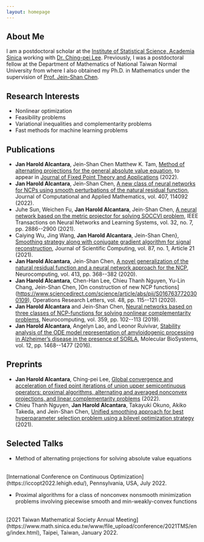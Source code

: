 ```yaml
---
layout: homepage
---
```


## About Me

I am a postdoctoral scholar at the [Institute of Statistical Science, Academia Sinica](https://www.stat.sinica.edu.tw/eng/index.php) working with [Dr. Ching-pei Lee](https://leepei.github.io/). Previously, I was a postdoctoral fellow at the Department of Mathematics of National Taiwan Normal University from where I also obtained my Ph.D. in Mathematics under the supervision of [Prof. Jein-Shan Chen](http://math.ntnu.edu.tw/~jschen/index.php?menu=Home).

## Research Interests

- Nonlinear optimization
- Feasibility problems
- Variational inequalities and complementarity problems
- Fast methods for machine learning problems

## Publications

- **Jan Harold Alcantara**, Jein-Shan Chen Matthew K. Tam, [Method of alternating projections for the general absolute value equation](https://arxiv.org/abs/2106.03268), to appear in [Journal of Fixed Point Theory and Applications](https://www.springer.com/journal/11784) (2022). 
- **Jan Harold Alcantara**, Jein-Shan Chen, [A new class of neural networks for NCPs using smooth perturbations of the natural residual function](https://www.sciencedirect.com/science/article/abs/pii/S0377042722000061), Journal of Computational and Applied Mathematics, vol. 407, 114092 (2022). 
- Juhe Sun, Weichen Fu, **Jan Harold Alcantara**, Jein-Shan Chen, [A neural network based on the metric projector for solving SOCCVI problem](https://ieeexplore.ieee.org/document/9159914), IEEE Transactions on Neural Networks and Learning Systems, vol. 32, no. 7, pp. 2886--2900 (2021).
- Caiying Wu, Jing Wang, **Jan Harold Alcantara**, Jein-Shan Chen}, [Smoothing strategy along with conjugate gradient algorithm for signal reconstruction](https://link.springer.com/article/10.1007/s10915-021-01440-z), Journal of Scientific Computing, vol. 87, no. 1, Article 21 (2021). 
- **Jan Harold Alcantara**, Jein-Shan Chen, [A novel generalization of the natural residual function and a neural network approach for the NCP](https://www.sciencedirect.com/science/article/abs/pii/S092523122031047X), Neurocomputing, vol. 413, pp. 368--382 (2020). 
- **Jan Harold Alcantara**, Chen-Han Lee, Chieu Thanh Nguyen, Yu-Lin Chang, Jein-Shan Chen, ]On construction of new NCP functions](https://www.sciencedirect.com/science/article/abs/pii/S0167637720300109), Operations Research Letters, vol. 48, pp. 115--121 (2020). 
- **Jan Harold Alcantara** and Jein-Shan Chen, [Neural networks based on three classes of NCP-functions for solving nonlinear complementarity problems](https://www.sciencedirect.com/science/article/abs/pii/S0925231219308021), Neurocomputing, vol. 359, pp. 102--113 (2019). 
- **Jan Harold Alcantara**, Angelyn Lao, and Leonor Ruivivar, [Stability analysis of the ODE model representation of amyloidogenic processing in Alzheimer’s disease in the presence of SORLA](https://pubs.rsc.org/en/content/articlelanding/2016/mb/c5mb00741k/unauth), Molecular BioSystems, vol. 12, pp. 1468--1477 (2016). 

## Preprints

- **Jan Harold Alcantara**, Ching-pei Lee, [Global convergence and acceleration of fixed point iterations of union upper semicontinuous operators: proximal algorithms, alternating and averaged nonconvex projections, and linear complementarity problems](https://arxiv.org/abs/2202.10052) (2022).
-  Chieu Thanh Nguyen, **Jan Harold Alcantara**, Takayuki Okuno, Akiko Takeda, and Jein-Shan Chen, [Unified smoothing approach for best hyperparameter selection problem using a bilevel optimization strategy](https://arxiv.org/abs/2110.12630) (2021). 

## Selected Talks

- Method of alternating projections for solving absolute value equations
 <br> 
 [International Conference on Continuous Optimization](https://iccopt2022.lehigh.edu/), Pennsylvania, USA, July 2022.
    
- Proximal algorithms for a class of nonconvex nonsmooth minimization problems involving piecewise smooth and min-weakly-convex functions
 <br> 
 [2021 Taiwan Mathematical Society Annual Meeting](https://www.math.sinica.edu.tw/www/file_upload/conference/2021TMS/eng/index.html), Taipei, Taiwan, January 2022.

